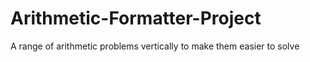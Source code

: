 # Arithmetic-Formatter-Project
A range of arithmetic problems vertically to make them easier to solve
